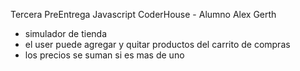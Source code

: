 Tercera PreEntrega Javascript CoderHouse - Alumno Alex Gerth

- simulador de tienda
- el user puede agregar y quitar productos del carrito de compras
- los precios se suman si es mas de uno